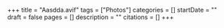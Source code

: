 +++
title = "Aasdda.avif"
tags = ["Photos"]
categories = []
startDate = ""
draft = false
pages = []
description = ""
citations = []
+++
